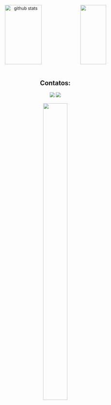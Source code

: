 <div align="center">
  <div align="center">
    <img width="49%" height="195px" src="https://github-readme-stats.vercel.app/api?username=laladaysz&show_icons=true&count_private=true&hide_border=true&title_color=E078EF&icon_color=a06cd5&text_color=2283A2&bg_color=0d1117" alt="github stats" /> 
    <img width="41%" height="195px" src="https://github-readme-stats.vercel.app/api/top-langs/?username=laladaysz&layout=compact&hide_border=true&title_color=a06cd5&text_color=2283A2&bg_color=0d1117" />
  </div>
</div>

<br />

<div align="center">
  <h2>Contatos:</h2>
  
  <div align="center">
    <a href="mailto:leandralaura.dias@gmail.com"><img loading="lazy" src="https://img.shields.io/badge/Gmail-D14836?style=for-the-badge&logo=gmail&logoColor=white" target="_blank"></a>
    <a href="https://www.linkedin.com/in/lauraleandradias" target="_blank"><img loading="lazy" src="https://img.shields.io/badge/-LinkedIn-%230077B5?style=for-the-badge&logo=linkedin&logoColor=white" target="_blank"></a>   
  </div>
</div>

<br />

<div align="center">
  <img width="40%" height="50%" src = "https://i.pinimg.com/originals/54/b5/b5/54b5b572a814ce721e1b01adabed5c84.gif"/>
</div>
